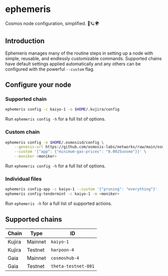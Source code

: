 # ephemeris
Cosmos node configuration, simplified. 🚀🪐🌍

## Introduction
Ephemeris manages many of the routine steps in setting up a node with simple, reusable, and endlessly customizable commands. Supported chains have default settings applied automatically and any others can be configured with the powerful `--custom` flag.

## Configure your node
### Supported chain
```bash
ephemeris config -c kaiyo-1 -o $HOME/.kujira/config
```
Run `ephemeris config -h` for a full list of options.

### Custom chain
```bash
ephemeris config -o $HOME/.osmosisd/config \
    --genesis-url https://github.com/osmosis-labs/networks/raw/main/osmosis-1/genesis.json \
    --custom '{"app": {"minimum-gas-prices": "0.0025uosmo"}}' \
    --moniker <moniker>
```
Run `ephemeris config -h` for a full list of options.


### Individual files
```bash
ephemeris config-app -c kaiyo-1 --custom '{"pruning": "everything"}'
ephemeris config-tendermint -c kaiyo-1 -m <moniker>
```
Run `ephemeris -h` for a full list of supported actions.

## Supported chains
| Chain | Type | ID |
| ----- | ---- | -- |
| Kujira | Mainnet | `kaiyo-1` |
| Kujira | Testnet | `harpoon-4` |
| Gaia | Mainnet | `cosmoshub-4` |
| Gaia | Testnet | `theta-testnet-001` |
